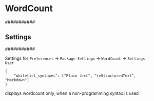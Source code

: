 # WordCount
###########

## Settings
###########

Settings for `Preferences` -> `Package Settings` -> `WordCount` ->
`Settings - User`

    {
    	"whitelist_syntaxes": ["Plain text", "reStructuredText", "Markdown"]
    }

displays wordcount only, when a non-programming syntax is used
